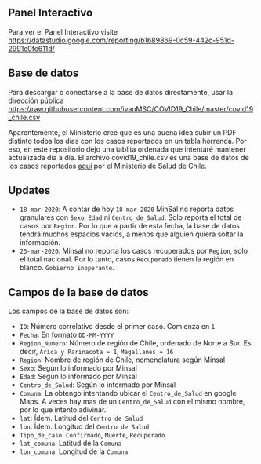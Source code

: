 ## Panel Interactivo
Para ver el Panel Interactivo visite https://datastudio.google.com/reporting/b1689869-0c59-442c-951d-2991c0fc611d/

## Base de datos
Para descargar o conectarse a la base de datos directamente, usar la dirección pública https://raw.githubusercontent.com/ivanMSC/COVID19_Chile/master/covid19_chile.csv

Aparentemente, el Ministerio cree que es una buena idea subir un PDF distinto todos los días con los casos reportados en un tabla horrenda. Por eso, en este repositorio dejo una tablita ordenada que intentaré mantener actualizada día a día.
El archivo covid19_chile.csv es una base de datos de los casos reportados [aquí](https://www.minsal.cl/nuevo-coronavirus-2019-ncov/casos-confirmados-en-chile-covid-19/) por el Ministerio de Salud de Chile.

## Updates
* `18-mar-2020`: A contar de hoy `18-mar-2020` MinSal no reporta datos granulares con `Sexo`, `Edad` ni `Centro_de_Salud`. Solo reporta el total de  casos por `Region`. Por lo que a partir de esta fecha, la base de datos tendrá muchos espacios vacíos, a menos que alguien quiera soltar la información.
* `23-mar-2020`: Minsal no reporta los casos recuperados por `Region`, solo el total nacional. Por lo tanto, casos `Recuperado` tienen la región en blanco. `Gobierno inoperante`.

## Campos de la base de datos
Los campos de la base de datos son:
* `ID`: Número correlativo desde el primer caso. Comienza en `1`
* `Fecha`: En formato `DD-MM-YYYY`
* `Region_Numero`: Número de región de Chile, ordenado de Norte a Sur. Es decir, `Arica y Parinacota = 1`, `Magallanes = 16`
* `Region`: Nombre de región de Chile, nomenclatura según Minsal
* `Sexo`: Según lo informado por Minsal
* `Edad`: Según lo informado por Minsal
* `Centro_de_Salud`: Según lo informado por Minsal
* `Comuna`: La obtengo intentando ubicar el `Centro_de_Salud` en google Maps. A veces hay mas de un `Centro_de_Salud` con el mismo nombre, por lo que intento adivinar.
* `lat`: Ídem. Latitud del `Centro de Salud`
* `lon`: Ídem. Longitud del `Centro de Salud`
* `Tipo_de_caso`: `Confirmado`, `Muerte`, `Recuperado`
* `lat_comuna`: Latitud de la `Comuna`
* `lon_comuna`: Longitud de la `Comuna`
